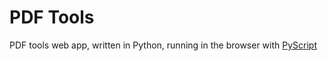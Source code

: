# PDF Tools
PDF tools web app, written in Python, running in the browser with [PyScript](https://pyscript.net/)
